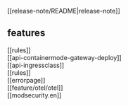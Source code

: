 [[release-note/README|release-note]]
## features
[[rules]]  
[[api-containermode-gateway-deploy]]  
[[api-ingressclass]]  
[[rules]]  
[[errorpage]]  
[[feature/otel/otel]]  
[[modsecurity.en]]  